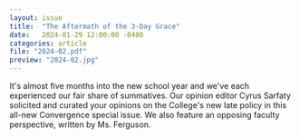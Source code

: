 ```yaml
---
layout: issue
title:  "The Aftermath of the 3-Day Grace"
date:   2024-01-29 12:00:00 -0400
categories: article
file: "2024-02.pdf"
preview: "2024-02.jpg"
---
```


It's almost five months into the new school year and we've each experienced our fair share of summatives. Our opinion editor Cyrus Sarfaty solicited and curated your opinions on the College's new late policy in this all-new Convergence special issue. We also feature an opposing faculty perspective, written by Ms. Ferguson. 
